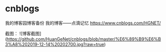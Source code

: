 # cnblogs
我的博客园博客备份
我的博客——点滴记忆
https://www.cnblogs.com/HGNET/

截图：
![博客截图]
(<https://github.com/HuanGeNet/cnblogs/blob/master/%E6%89%B9%E6%B3%A8%202019-12-14%20202700.jpg?raw=true>)

